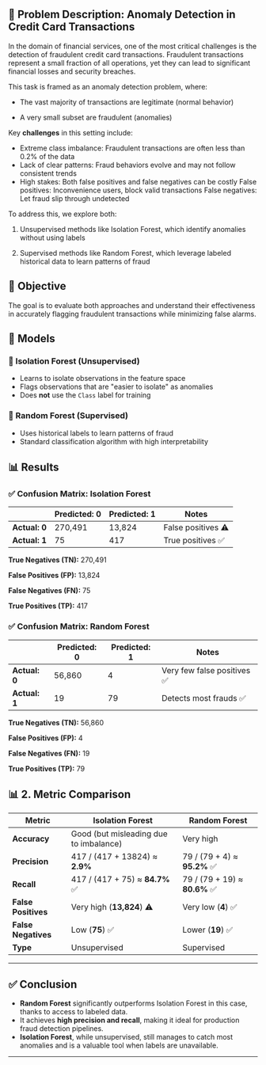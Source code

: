 ## 📌 Problem Description: Anomaly Detection in Credit Card Transactions

In the domain of financial services, one of the most critical challenges is the detection of fraudulent credit card transactions. Fraudulent transactions represent a small fraction of all operations, yet they can lead to significant financial losses and security breaches.

This task is framed as an anomaly detection problem, where:

- The vast majority of transactions are legitimate (normal behavior)

- A very small subset are fraudulent (anomalies)

Key **challenges** in this setting include:

- Extreme class imbalance: Fraudulent transactions are often less than 0.2% of the data
- Lack of clear patterns: Fraud behaviors evolve and may not follow consistent trends
- High stakes: Both false positives and false negatives can be costly
False positives: Inconvenience users, block valid transactions
False negatives: Let fraud slip through undetected

To address this, we explore both:

1. Unsupervised methods like Isolation Forest, which identify anomalies without using labels

2. Supervised methods like Random Forest, which leverage labeled historical data to learn patterns of fraud

## 📌 Objective
The goal is to evaluate both approaches and understand their effectiveness in accurately flagging fraudulent transactions while minimizing false alarms.

## 🚀 Models
### 🔹 Isolation Forest (Unsupervised)
- Learns to isolate observations in the feature space
- Flags observations that are "easier to isolate" as anomalies
- Does **not** use the `Class` label for training

### 🔸 Random Forest (Supervised)
- Uses historical labels to learn patterns of fraud
- Standard classification algorithm with high interpretability

## 📊 Results
### ✅ Confusion Matrix: Isolation Forest

|                | Predicted: 0 | Predicted: 1 | Notes              |
|----------------|--------------|--------------|---------------------|
| **Actual: 0**  | 270,491      | 13,824       | False positives ⚠️  |
| **Actual: 1**  | 75           | 417          | True positives ✅    |

**True Negatives (TN):** 270,491

**False Positives (FP):** 13,824

**False Negatives (FN):** 75

**True Positives (TP):** 417

### ✅ Confusion Matrix: Random Forest

|                | Predicted: 0 | Predicted: 1 | Notes                       |
|----------------|--------------|--------------|------------------------------|
| **Actual: 0**  | 56,860       | 4            | Very few false positives ✅  |
| **Actual: 1**  | 19           | 79           | Detects most frauds ✅       |


**True Negatives (TN):** 56,860

**False Positives (FP):** 4

**False Negatives (FN):** 19

**True Positives (TP):** 79

## 📊 2. Metric Comparison

| **Metric**          | **Isolation Forest**                        | **Random Forest**                    |
|---------------------|---------------------------------------------|--------------------------------------
| **Accuracy**        | Good (but misleading due to imbalance)      | Very high                            
| **Precision**       | 417 / (417 + 13824) ≈ **2.9%**              | 79 / (79 + 4) ≈ **95.2%** ✅          
| **Recall**          | 417 / (417 + 75) ≈ **84.7%** ✅             | 79 / (79 + 19) ≈ **80.6%** ✅         
| **False Positives** | Very high (**13,824**) ⚠️                   | Very low (**4**) ✅                   
| **False Negatives** | Low (**75**) ✅                             | Lower (**19**) ✅                     
| **Type**            | Unsupervised                                | Supervised                           

---

## ✅ Conclusion
- **Random Forest** significantly outperforms Isolation Forest in this case, thanks to access to labeled data.
- It achieves **high precision and recall**, making it ideal for production fraud detection pipelines.
- **Isolation Forest**, while unsupervised, still manages to catch most anomalies and is a valuable tool when labels are unavailable.

---
